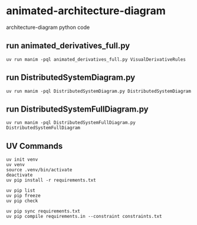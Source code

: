 # animated-architecture-diagram
architecture-diagram python code

## run animated_derivatives_full.py
```
uv run manim -pql animated_derivatives_full.py VisualDerivativeRules
```

## run DistributedSystemDiagram.py
```
uv run manim -pql DistributedSystemDiagram.py DistributedSystemDiagram
```

## run DistributedSystemFullDiagram.py
```
uv run manim -pql DistributedSystemFullDiagram.py DistributedSystemFullDiagram
```


## UV Commands

```
uv init venv
uv venv
source .venv/bin/activate
deactivate
uv pip install -r requirements.txt 

uv pip list
uv pip freeze
uv pip check

uv pip sync requirements.txt
uv pip compile requirements.in --constraint constraints.txt

```